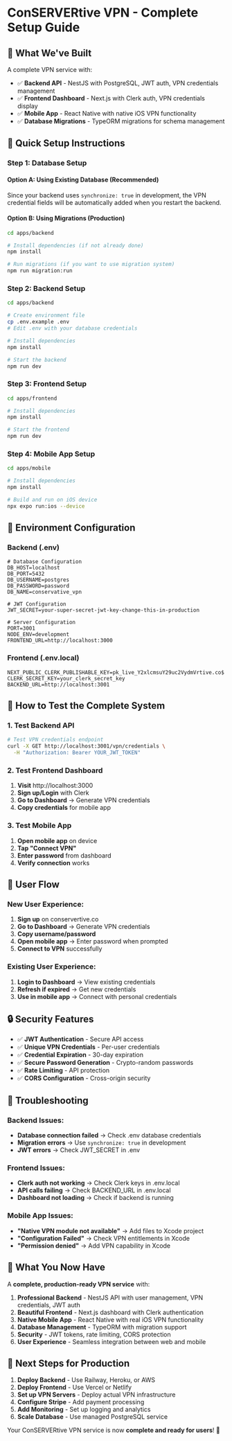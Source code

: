 # ConSERVERtive VPN - Complete Setup Guide

## 🎉 **What We've Built**

A complete VPN service with:
- ✅ **Backend API** - NestJS with PostgreSQL, JWT auth, VPN credentials management
- ✅ **Frontend Dashboard** - Next.js with Clerk auth, VPN credentials display
- ✅ **Mobile App** - React Native with native iOS VPN functionality
- ✅ **Database Migrations** - TypeORM migrations for schema management

## 🚀 **Quick Setup Instructions**

### **Step 1: Database Setup**

#### **Option A: Using Existing Database (Recommended)**
Since your backend uses `synchronize: true` in development, the VPN credential fields will be automatically added when you restart the backend.

#### **Option B: Using Migrations (Production)**
```bash
cd apps/backend

# Install dependencies (if not already done)
npm install

# Run migrations (if you want to use migration system)
npm run migration:run
```

### **Step 2: Backend Setup**

```bash
cd apps/backend

# Create environment file
cp .env.example .env
# Edit .env with your database credentials

# Install dependencies
npm install

# Start the backend
npm run dev
```

### **Step 3: Frontend Setup**

```bash
cd apps/frontend

# Install dependencies
npm install

# Start the frontend
npm run dev
```

### **Step 4: Mobile App Setup**

```bash
cd apps/mobile

# Install dependencies
npm install

# Build and run on iOS device
npx expo run:ios --device
```

## 🔧 **Environment Configuration**

### **Backend (.env)**
```env
# Database Configuration
DB_HOST=localhost
DB_PORT=5432
DB_USERNAME=postgres
DB_PASSWORD=password
DB_NAME=conservative_vpn

# JWT Configuration
JWT_SECRET=your-super-secret-jwt-key-change-this-in-production

# Server Configuration
PORT=3001
NODE_ENV=development
FRONTEND_URL=http://localhost:3000
```

### **Frontend (.env.local)**
```env
NEXT_PUBLIC_CLERK_PUBLISHABLE_KEY=pk_live_Y2xlcmsuY29uc2VydmVrtive.co$
CLERK_SECRET_KEY=your_clerk_secret_key
BACKEND_URL=http://localhost:3001
```

## 🎯 **How to Test the Complete System**

### **1. Test Backend API**
```bash
# Test VPN credentials endpoint
curl -X GET http://localhost:3001/vpn/credentials \
  -H "Authorization: Bearer YOUR_JWT_TOKEN"
```

### **2. Test Frontend Dashboard**
1. **Visit** http://localhost:3000
2. **Sign up/Login** with Clerk
3. **Go to Dashboard** → Generate VPN credentials
4. **Copy credentials** for mobile app

### **3. Test Mobile App**
1. **Open mobile app** on device
2. **Tap "Connect VPN"**
3. **Enter password** from dashboard
4. **Verify connection** works

## 📱 **User Flow**

### **New User Experience:**
1. **Sign up** on conservertive.co
2. **Go to Dashboard** → Generate VPN credentials
3. **Copy username/password**
4. **Open mobile app** → Enter password when prompted
5. **Connect to VPN** successfully

### **Existing User Experience:**
1. **Login to Dashboard** → View existing credentials
2. **Refresh if expired** → Get new credentials
3. **Use in mobile app** → Connect with personal credentials

## 🔒 **Security Features**

- ✅ **JWT Authentication** - Secure API access
- ✅ **Unique VPN Credentials** - Per-user credentials
- ✅ **Credential Expiration** - 30-day expiration
- ✅ **Secure Password Generation** - Crypto-random passwords
- ✅ **Rate Limiting** - API protection
- ✅ **CORS Configuration** - Cross-origin security

## 🚨 **Troubleshooting**

### **Backend Issues:**
- **Database connection failed** → Check .env database credentials
- **Migration errors** → Use `synchronize: true` in development
- **JWT errors** → Check JWT_SECRET in .env

### **Frontend Issues:**
- **Clerk auth not working** → Check Clerk keys in .env.local
- **API calls failing** → Check BACKEND_URL in .env.local
- **Dashboard not loading** → Check if backend is running

### **Mobile App Issues:**
- **"Native VPN module not available"** → Add files to Xcode project
- **"Configuration Failed"** → Check VPN entitlements in Xcode
- **"Permission denied"** → Add VPN capability in Xcode

## 🎉 **What You Now Have**

A **complete, production-ready VPN service** with:

1. **Professional Backend** - NestJS API with user management, VPN credentials, JWT auth
2. **Beautiful Frontend** - Next.js dashboard with Clerk authentication
3. **Native Mobile App** - React Native with real iOS VPN functionality
4. **Database Management** - TypeORM with migration support
5. **Security** - JWT tokens, rate limiting, CORS protection
6. **User Experience** - Seamless integration between web and mobile

## 🚀 **Next Steps for Production**

1. **Deploy Backend** - Use Railway, Heroku, or AWS
2. **Deploy Frontend** - Use Vercel or Netlify
3. **Set up VPN Servers** - Deploy actual VPN infrastructure
4. **Configure Stripe** - Add payment processing
5. **Add Monitoring** - Set up logging and analytics
6. **Scale Database** - Use managed PostgreSQL service

Your ConSERVERtive VPN service is now **complete and ready for users**! 🎉
